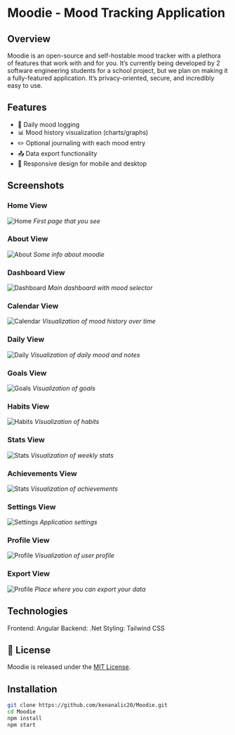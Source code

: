 # Moodie - Mood Tracking Application

## Overview
Moodie is an open-source and self-hostable mood tracker with a plethora of features that work with and for you.
It’s currently being developed by 2 software engineering students for a school project, but we plan on making it a fully-featured application. 
It’s privacy-oriented, secure, and incredibly easy to use.
## Features
- 📅 Daily mood logging 
- 📊 Mood history visualization (charts/graphs)
- ✏️ Optional journaling with each mood entry
- 📤 Data export functionality
- 📱 Responsive design for mobile and desktop

## Screenshots

### Home View
![Home](./screenshots/Home.png)
*First page that you see*

### About View
![About](./screenshots/About.png)
*Some info about moodie*

### Dashboard View
![Dashboard](./screenshots/Dashboard.png)
*Main dashboard with mood selector*

### Calendar View
![Calendar](./screenshots/Calendar.png)
*Visualization of mood history over time*

### Daily View
![Daily](./screenshots/CalendarOverview.png)
*Visualization of daily mood and notes*

### Goals View
![Goals](./screenshots/Goals.png)
*Visualization of goals*

### Habits View
![Habits](./screenshots/Habits.png)
*Visualization of habits*

### Stats View
![Stats](./screenshots/Stats.png)
*Visualization of weekly stats*

### Achievements View
![Stats](./screenshots/Achievements.png)
*Visualization of achievements*

### Settings View
![Settings](./screenshots/Settings.png)
*Application settings*

### Profile View
![Profile](./screenshots/Profile.png)
*Visualization of user profile*

### Export View
![Profile](./screenshots/Export.png)
*Place where you can export your data*

## Technologies
Frontend: Angular
Backend: .Net
Styling: Tailwind CSS

## 📜 License

Moodie is released under the [MIT License](LICENSE).

## Installation
```bash
git clone https://github.com/kenanalic20/Moodie.git
cd Moodie
npm install
npm start
